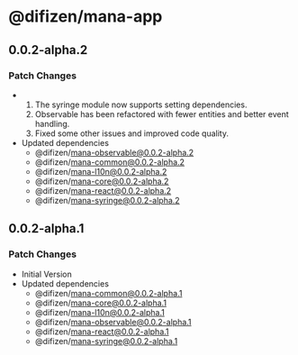 # @difizen/mana-app

## 0.0.2-alpha.2

### Patch Changes

- 1. The syringe module now supports setting dependencies.
  2. Observable has been refactored with fewer entities and better event handling.
  3. Fixed some other issues and improved code quality.
- Updated dependencies
  - @difizen/mana-observable@0.0.2-alpha.2
  - @difizen/mana-common@0.0.2-alpha.2
  - @difizen/mana-l10n@0.0.2-alpha.2
  - @difizen/mana-core@0.0.2-alpha.2
  - @difizen/mana-react@0.0.2-alpha.2
  - @difizen/mana-syringe@0.0.2-alpha.2

## 0.0.2-alpha.1

### Patch Changes

- Initial Version
- Updated dependencies
  - @difizen/mana-common@0.0.2-alpha.1
  - @difizen/mana-core@0.0.2-alpha.1
  - @difizen/mana-l10n@0.0.2-alpha.1
  - @difizen/mana-observable@0.0.2-alpha.1
  - @difizen/mana-react@0.0.2-alpha.1
  - @difizen/mana-syringe@0.0.2-alpha.1
